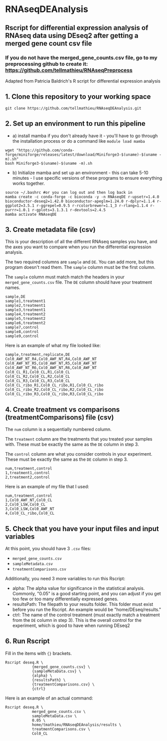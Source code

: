 # RNAseqDEAnalysis
## Rscript for differential expression analysis of RNAseq data using DEseq2 after getting a merged gene count csv file

### If you do not have the merged_gene_counts.csv file, go to my preprocessing github to create it: https://github.com/tellmathieu/RNAseqPreprocess

Adapted from Patricia Baldrich's R script for differential expression analysis

## 1. Clone this repository to your working space

```
git clone https://github.com/tellmathieu/RNAseqDEAnalysis.git
```

## 2. Set up an environment to run this pipeline
- a) install mamba if you don't already have it - you'll have to go through the installation process or do a command like `module load mamba`
```
wget "https://github.com/conda-forge/miniforge/releases/latest/download/Miniforge3-$(uname)-$(uname -m).sh"
bash Miniforge3-$(uname)-$(uname -m).sh
```
- b) Initialize mamba and set up an environment - this can take 5-10 minutes - I use specific versions of these programs to ensure everything works together. 
```
source ~/.bashrc #or you can log out and then log back in
mamba create -c conda-forge -c bioconda -y -n RNAseqDE r-upsetr=1.4.0 bioconductor-deseq2=1.42.0 bioconductor-apeglm=1.24.0 r-dplyr=1.1.4 r-ggplot2=3.5.1 r-ggrepel=0.9.5 r-rcolorbrewer=1.1_3 r-rlang=1.1.4 r-purrr=1.0.1 r-gplots=3.1.3.1 r-devtools=2.4.5
mamba activate RNAseqDE
```

## 3. Create metadata file (csv)

This is your description of all the different RNAseq samples you have, and the axes you want to compare when you run the differential expression analysis.

The two required columns are `sample` and `DE`. You can add more, but this program doesn't read them. The `sample` column must be the first column.

The `sample` column must match match the headers in your `merged_gene_counts.csv` file. The `DE` column should have your treatment names.
```
sample,DE
sample1,treatment1
sample2,treatment1
sample3,treatment1
sample4,treatment2
sample5,treatment2
sample6,treatment2
sample7,control
sample8,control
sample9,control
```

Here is an example of what my file looked like:
```
sample,treatment,replicate,DE
Col0_AWF_NT_R4,Col0_AWF_NT,R4,Col0_AWF_NT
Col0_AWF_NT_R5,Col0_AWF_NT,R5,Col0_AWF_NT
Col0_AWF_NT_R6,Col0_AWF_NT,R6,Col0_AWF_NT
Col0_CL_R1,Col0_CL,R1,Col0_CL
Col0_CL_R2,Col0_CL,R2,Col0_CL
Col0_CL_R3,Col0_CL,R3,Col0_CL
Col0_CL_ribo_R1,Col0_CL_ribo,R1,Col0_CL_ribo
Col0_CL_ribo_R2,Col0_CL_ribo,R2,Col0_CL_ribo
Col0_CL_ribo_R3,Col0_CL_ribo,R3,Col0_CL_ribo
```

## 4. Create treatment vs comparisons (treatmentComparisons) file (csv)

The `num` column is a sequentially numbered column.

The `treatment` column are the treatments that you treated your samples with. These must be exactly the same as the `DE` column in step 3.

The `control` column are what you consider controls in your experiment. These must be exactly the same as the `DE` column in step 3.

```
num,treatment,control
1,treatment1,control
2,treatment2,control
```

Here is an example of my file that I used:
```
num,treatment,control
1,Col0_AWF_NT,Col0_CL
2,Col0_LSW,Col0_CL
3,Col0_LSW,Col0_AWF_NT
4,Col0_CL_ribo,Col0_CL
```

## 5. Check that you have your input files and input variables

At this point, you should have 3 `.csv` files:
- `merged_gene_counts.csv`
- `sampleMetadata.csv`
- `treatmentComparisons.csv`

Additionally, you need 3 more variables to run this Rscript:
- alpha: The alpha value for significance in the statistical analysis. Commonly, "0.05" is a good starting point, and you can adjust if you get too few or too many differentially expressed genes.
- resultsPath: The filepath to your results folder. This folder must exist before you run the Rscript. An example would be "home/DEseq/results."
- ctrl: The name of the control treatment (must exactly match a treatment from the `DE` column in step 3). This is the overall control for the experiment, which is good to have when running DEseq2


## 6. Run Rscript

Fill in the items with `{}` brackets.
```
Rscript deseq.R \
			{merged_gene_counts.csv} \
			{sampleMetaData.csv} \
			{alpha} \
			{resultsPath} \
			{treatmentComparisons.csv} \
			{ctrl}
```

Here is an example of an actual command:
```
Rscript deseq.R \
			merged_gene_counts.csv \
			sampleMetaData.csv \
			0.05 \
			home/tmathieu/RNAseqDEAnalysis/results \
			treatmentComparisons.csv \
			Col0_CL
```




